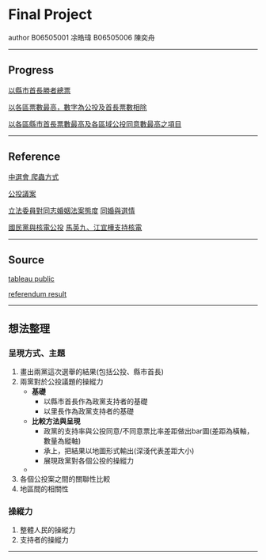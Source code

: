 # Final Project 
author 
B06505001 凃皓瑋
B06505006 陳奕舟

---
## Progress

[以縣市首長勝者總票](https://public.tableau.com/profile/chen.yi.chou#!/vizhome/Book2_24663/Sheet1?publish=yes)

[以各區票數最高，數字為公投及首長票數相除](https://public.tableau.com/profile/chen.yi.chou#!/vizhome/Book4_4324/Sheet1?publish=yes)

[以各區縣市首長票數最高及各區域公投同意數最高之項目](https://public.tableau.com/profile/chen.yi.chou#!/vizhome/VS_27/Sheet1?publish=yes)

---
## Reference

[中選會 爬蟲方式](https://www.youtube.com/watch?v=pADAYCJ707E)

[公投議案](https://udn.com/vote2018/story/10958/3360799)

[立法委員對同志婚姻法案態度](http://www.pridewatch.tw/beta/9th-legislators)
[同婚與選情](https://www.thenewslens.com/article/110667)

[國民黨與核電公投](https://www.twreporter.org/a/opinion-anti-nuclear-vote)
[馬英九、江宜樺支持核電](https://newtalk.tw/news/view/2018-08-07/134354)


---
## Source

[tableau public](https://public.tableau.com/en-us/s/)

[referendum result](https://github.com/g0v/referendum_report)

---
## 想法整理

### 呈現方式、主題
1. 畫出兩黨這次選舉的結果(包括公投、縣市首長)
2. 兩黨對於公投議題的操縱力
    - **基礎**
        - 以縣市首長作為政黨支持者的基礎
        - 以里長作為政黨支持者的基礎
    - **比較方法與呈現**
        - 政黨的支持率與公投同意/不同意票比率差距做出bar圖(差距為橫軸，數量為縱軸)
        - 承上，把結果以地圖形式輸出(深淺代表差距大小)
        - 展現政黨對各個公投的操縱力
    - 
3. 各個公投案之間的關聯性比較
4. 地區間的相關性

### 操縱力
1. 整體人民的操縱力
2. 支持者的操縱力

---
